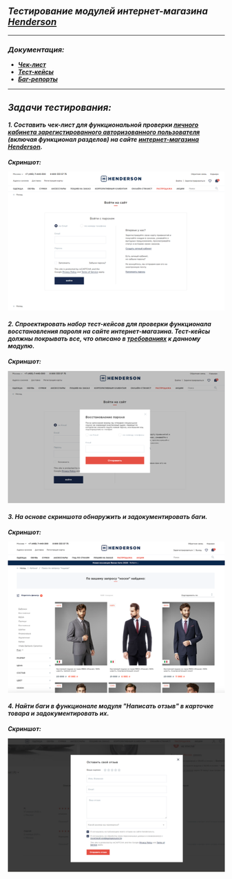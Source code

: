 ## _Тестирование модулей интернет-магазина [Henderson](https://henderson.ru/)_
___

### _Документация:_

- ***[Чек-лист](https://docs.google.com/spreadsheets/d/169-iLSXHYwdAQtEjf11zfMLYVz3MYA5KpXpc1T_DD18/edit?usp=sharing)***
- ***[Тест-кейсы](https://docs.google.com/spreadsheets/d/1r8aHi79hh7IxssH0jLjMP7O9PDOloXV9OrI7xCdOebE/edit?usp=sharing)***
- ***[Баг-репорты](https://github.com/ValeriyaPolukhina/Task_test_2/issues)***
___

## _Задачи тестирования:_

#### _1. Составить чек-лист для функциональной проверки [личного кабинета зарегистированного авторизованного пользователя](https://henderson.ru/hlogin/) (включая функционал разделов) на сайте [интернет-магазина Henderson](https://henderson.ru/)._

***Скриншот:***

![](pic/1.png)

#### _2. Спроектировать набор тест-кейсов для проверки функционала восстановления пароля на сайте интернет-магазина. Тест-кейсы должны покрывать все, что описано в [требованиях](https://drive.google.com/file/d/10YLZB4hOfImnEgFJWsENzPe7wfGkHJ2M/view?usp=sharing) к данному модулю._

***Скриншот:***

![](pic/2.png)

#### _3. На основе скриншота обнаружить и задокументировать баги._

***Скриншот:***

![](pic/3.png)

#### _4. Найти баги в функционале модуля "Написать отзыв" в карточке товара и задокументировать их._

***Скриншот:***

![](pic/4.png)